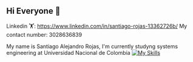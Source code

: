 ## Hi Everyone 👋

<!--
**Sarfito/sarfito** is a ✨ _special_ ✨ repository because its `README.md` (this file) appears on your GitHub profile.


- 🔭 I’m currently working on ...
- 🌱 I’m currently learning ...
- 👯 I’m looking to collaborate on ...
- 🤔 I’m looking for help with ...
- 💬 Ask me about ...
- 📫 How to reach me: ...
- 😄 Pronouns: ...
- ⚡ Fun fact: ...
-->
Linkedin ​🏋️​: https://www.linkedin.com/in/santiago-rojas-13362726b/
My contact number: 3028636839

My name is Santiago Alejandro Rojas, I'm currently studyng systems engineering at Universidad Nacional de Colombia
[![My Skills](https://skillicons.dev/icons?i=c,py,eclipse,github,java,mysql,vscode)](https://skillicons.dev)
